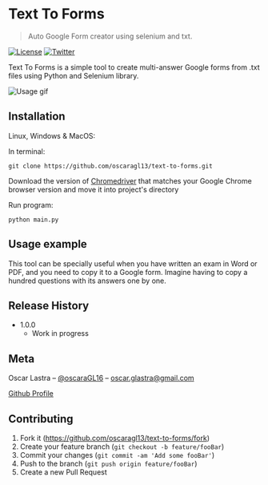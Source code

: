 # Text To Forms
> Auto Google Form creator using selenium and txt.

[![License][Github-license]][License]
[![Twitter][twitter-followers]][twitter-url]

Text To Forms is a simple tool to create multi-answer Google forms from .txt files using Python and Selenium library.

![Usage gif](https://media.giphy.com/media/BnkkjVf4aCGFPzNxQD/giphy.gif)

## Installation

Linux, Windows & MacOS:

In terminal:
```
git clone https://github.com/oscaragl13/text-to-forms.git
```

Download the version of [Chromedriver](https://chromedriver.chromium.org/downloads) that matches your Google Chrome browser version and move it into project's directory

Run program:
```
python main.py
```

## Usage example

This tool can be specially useful when you have written an exam in Word or PDF, and you need to copy it to a Google form. Imagine having to copy a hundred questions with its answers one by one.

## Release History

* 1.0.0
    * Work in progress

## Meta

Oscar Lastra – [@oscaraGL16](https://twitter.com/oscaragl16) – oscar.glastra@gmail.com

<!-- LICENSE INFORMATION -->

[Github Profile][Github-url]

## Contributing

1. Fork it (<https://github.com/oscaragl13/text-to-forms/fork>)
2. Create your feature branch (`git checkout -b feature/fooBar`)
3. Commit your changes (`git commit -am 'Add some fooBar'`)
4. Push to the branch (`git push origin feature/fooBar`)
5. Create a new Pull Request

<!-- Markdown link & img dfn's -->
[twitter-url]: https://twitter.com/oscaragl16
[Github-url]: https://github.com/oscaragl13/text-to-forms/
[Github-license]: https://img.shields.io/github/license/oscaragl13/text-to-forms
[License]: https://github.com/oscaragl13/text-to-forms/blob/main/LICENSE
[twitter-followers]: https://img.shields.io/twitter/follow/oscaragl16.svg?style=social&label=Follow
